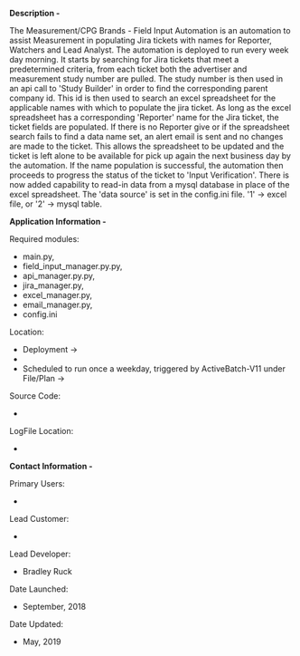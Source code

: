**Description -**

The Measurement/CPG Brands - Field Input Automation is an automation to assist Measurement in populating Jira tickets
with names for Reporter, Watchers and Lead Analyst. The automation is deployed to run every week day morning. It
starts by searching for Jira tickets that meet a predetermined criteria, from each ticket both the advertiser and
measurement study number are pulled.  The study number is then used in an api call to 'Study Builder' in order to
find the corresponding parent company id.  This id is then used to search an excel spreadsheet for the applicable
names with which to populate the jira ticket.  As long as the excel spreadsheet has a corresponding 'Reporter' name
for the Jira ticket, the ticket fields are populated. If there is no Reporter give or if the spreadsheet search fails
to find a data name set, an alert email is sent and no changes are made to the ticket.  This allows the spreadsheet
to be updated and the ticket is left alone to be available for pick up again the next business day by the automation.
If the name population is successful, the automation then proceeds to progress the status of the ticket to 'Input 
Verification'.
There is now added capability to read-in data from a mysql database in place of the excel spreadsheet. 
The 'data source' is set in the config.ini file. '1' -> excel file, or '2' -> mysql table.

**Application Information -**

Required modules: <ul>
                  <li>main.py,
                  <li>field_input_manager.py.py,
                  <li>api_manager.py.py,
                  <li>jira_manager.py,
                  <li>excel_manager.py,
                  <li>email_manager.py,
                  <li>config.ini
                  </ul>

Location:         <ul>
                  <li>Deployment -> 
                  <li>
                  <li>Scheduled to run once a weekday, triggered by ActiveBatch-V11 under File/Plan -> 
                  </ul>

Source Code:      <ul>
                  <li>
                  </ul>

LogFile Location: <ul>
                  <li>
                  </ul>

**Contact Information -**

Primary Users:    <ul>
                  <li>
                  </ul>

Lead Customer:    <ul>
                  <li>
                  </ul>

Lead Developer:   <ul>
                  <li>Bradley Ruck
                  </ul>

Date Launched:    <ul>
                  <li>September, 2018
                  </ul>
Date Updated:     <ul>
                  <li>May, 2019
                  </ul>
